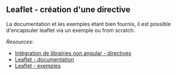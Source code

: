 ## Leaflet - création d'une directive

La documentation et les exemples étant bien fournis, il est possible d'encapsuler leaflet via un exemple ou from scratch.

*Resources*: 
* [Intégration de librairies non angular - directives](02.06.non-ng-libs.directive-fr.md)
* [Leaflet - documentation](http://leafletjs.com/reference.html)
* [Leaflet - exemples](http://leafletjs.com/examples.html)
